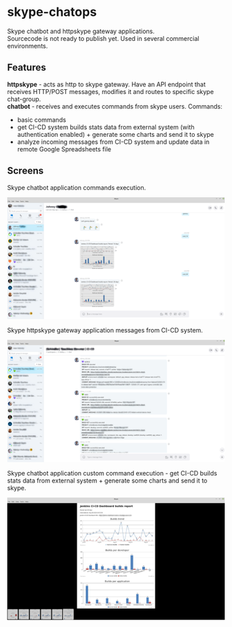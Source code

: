 # skype-chatops
Skype chatbot and httpskype gateway applications.  
Sourcecode is not ready to publish yet. Used in several commercial environments.

## Features
**httpskype** - acts as http to skype gateway. Have an API endpoint that receives HTTP/POST messages, modifies it and routes to specific skype chat-group.   
**chatbot** - receives and executes commands from skype users. Commands:  
- basic commands
- get CI-CD system builds stats data from external system (with authentication enabled) + generate some charts and send it to skype
- analyze incoming messages from CI-CD system and update data in remote Google Spreadsheets file

## Screens
Skype chatbot application commands execution.

![Image description](.fls/screen1.png)

Skype httpskype gateway application messages from CI-CD system.

![Image description](.fls/screen2.png)

Skype chatbot application custom command execution - get CI-CD builds stats data from external system + generate some charts and send it to skype.

![Image description](.fls/screen3.png)
